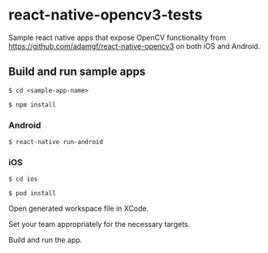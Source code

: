 # react-native-opencv3-tests

Sample react native apps that expose OpenCV functionality from https://github.com/adamgf/react-native-opencv3 
on both iOS and Android.

## Build and run sample apps

`$ cd <sample-app-name>`

`$ npm install`

### Android

`$ react-native run-android`

### iOS

`$ cd ios`

`$ pod install`

Open generated workspace file in XCode.

Set your team appropriately for the necessary targets.

Build and run the app.



  